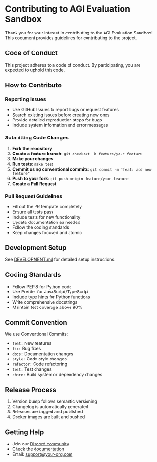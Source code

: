 # Contributing to AGI Evaluation Sandbox

Thank you for your interest in contributing to the AGI Evaluation Sandbox! This document provides guidelines for contributing to the project.

## Code of Conduct

This project adheres to a code of conduct. By participating, you are expected to uphold this code.

## How to Contribute

### Reporting Issues
- Use GitHub Issues to report bugs or request features
- Search existing issues before creating new ones
- Provide detailed reproduction steps for bugs
- Include system information and error messages

### Submitting Code Changes

1. **Fork the repository**
2. **Create a feature branch**: `git checkout -b feature/your-feature`
3. **Make your changes**
4. **Run tests**: `make test`
5. **Commit using conventional commits**: `git commit -m "feat: add new feature"`
6. **Push to your fork**: `git push origin feature/your-feature`
7. **Create a Pull Request**

### Pull Request Guidelines

- Fill out the PR template completely
- Ensure all tests pass
- Include tests for new functionality
- Update documentation as needed
- Follow the coding standards
- Keep changes focused and atomic

## Development Setup

See [DEVELOPMENT.md](docs/DEVELOPMENT.md) for detailed setup instructions.

## Coding Standards

- Follow PEP 8 for Python code
- Use Prettier for JavaScript/TypeScript
- Include type hints for Python functions
- Write comprehensive docstrings
- Maintain test coverage above 80%

## Commit Convention

We use Conventional Commits:

- `feat:` New features
- `fix:` Bug fixes
- `docs:` Documentation changes
- `style:` Code style changes
- `refactor:` Code refactoring
- `test:` Test changes
- `chore:` Build system or dependency changes

## Release Process

1. Version bump follows semantic versioning
2. Changelog is automatically generated
3. Releases are tagged and published
4. Docker images are built and pushed

## Getting Help

- Join our [Discord community](https://discord.gg/agi-eval)
- Check the [documentation](https://docs.your-org.com/agi-eval)
- Email: support@your-org.com